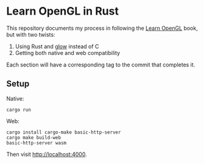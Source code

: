 # Learn OpenGL in Rust

This repository documents my process in following the [Learn OpenGL](https://learnopengl.com/) book, but with two twists:
1. Using Rust and [glow](https://github.com/grovesNL/glow/) instead of C
2. Getting both native and web compatibility

Each section will have a corresponding tag to the commit that completes it.

## Setup

Native:

```
cargo run
```

Web:

```
cargo install cargo-make basic-http-server
cargo make build-web
basic-http-server wasm
```

Then visit [http://localhost:4000](http://localhost:4000).
